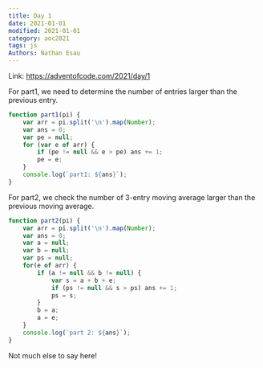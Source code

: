 ```yaml
---
title: Day 1
date: 2021-01-01
modified: 2021-01-01
category: aoc2021
tags: js
Authors: Nathan Esau
---
```


Link: https://adventofcode.com/2021/day/1

For part1, we need to determine the number of entries larger than the previous entry.

```js
function part1(pi) {
    var arr = pi.split('\n').map(Number);
    var ans = 0;
    var pe = null;
    for (var e of arr) {
        if (pe != null && e > pe) ans += 1;
        pe = e;
    }
    console.log(`part1: ${ans}`);
}
```

For part2, we check the number of 3-entry moving average larger than the previous moving average.

```js
function part2(pi) {
    var arr = pi.split('\n').map(Number);
    var ans = 0;
    var a = null;
    var b = null;
    var ps = null;
    for(e of arr) {
        if (a != null && b != null) {
            var s = a + b + e;
            if (ps != null && s > ps) ans += 1;
            ps = s;
        }
        b = a;
        a = e;
    }
    console.log(`part 2: ${ans}`);
}
```

Not much else to say here!
